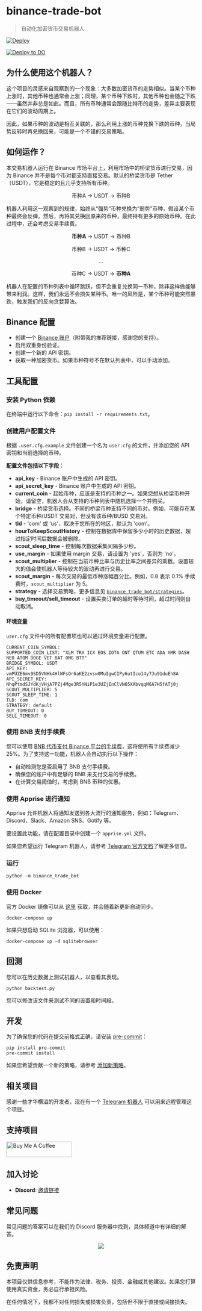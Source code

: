 # binance-trade-bot
> 自动化加密货币交易机器人

[![Deploy](https://www.herokucdn.com/deploy/button.svg)](https://heroku.com/deploy?template=https://github.com/edeng23/binance-trade-bot)

[![Deploy to DO](https://mp-assets1.sfo2.digitaloceanspaces.com/deploy-to-do/do-btn-blue.svg)](https://cloud.digitalocean.com/apps/new?repo=https://github.com/coinbookbrasil/binance-trade-bot/tree/master&refcode=a076ff7a9a6a)


## 为什么使用这个机器人？

这个项目的灵感来自观察到的一个现象：大多数加密货币的走势相似。当某个币种上涨时，其他币种也通常会上涨；同理，某个币种下跌时，其他币种也会随之下跌——虽然并非总是如此。而且，所有币种通常会跟随比特币的走势，差异主要表现在它们的波动周期上。

因此，如果币种的波动是相互关联的，那么利用上涨的币种兑换下跌的币种，当局势反转时再兑换回来，可能是一个不错的交易策略。

## 如何运作？

本交易机器人运行在 Binance 市场平台上，利用市场中的桥梁货币进行交易，因为 Binance 并不是每个币对都支持直接交易。默认的桥梁货币是 Tether（USDT），它是稳定的且几乎支持所有币种。

<p align="center">
  币种A → USDT → 币种B
</p>

机器人利用这一观察到的规律，始终从“强势”币种兑换为“弱势”币种，假设某个币种最终会反弹。然后，再将其兑换回原来的币种，最终持有更多的原始币种。在此过程中，还会考虑交易手续费。

<div align="center">
  <p><b>币种A</b> → USDT → 币种B</p>
  <p>币种B → USDT → 币种C</p>
  <p>...</p>
  <p>币种C → USDT → <b>币种A</b></p>
</div>

机器人在配置的币种列表中循环跳跃，但不会重复兑换同一币种，除非这样做能够带来利润。这样，我们永远不会损失某种币。唯一的风险是，某个币种可能突然暴跌，触发我们的反向贪婪算法。

## Binance 配置

-   创建一个 [Binance 账户](https://www.binance.com/en/register?ref=13222128)（附带我的推荐链接，感谢您的支持）。
-   启用双重身份验证。
-   创建一个新的 API 密钥。
-   获取一种加密货币。如果币种符号不在默认列表中，可以手动添加。

## 工具配置

### 安装 Python 依赖

在终端中运行以下命令：`pip install -r requirements.txt`。

### 创建用户配置文件

根据 `.user.cfg.example` 文件创建一个名为 `user.cfg` 的文件，并添加您的 API 密钥和当前选择的币种。

**配置文件包括以下字段：**

-   **api_key** - Binance 账户中生成的 API 密钥。
-   **api_secret_key** - Binance 账户中生成的 API 密钥。
-   **current_coin** - 起始币种，应该是支持的币种之一。如果您想从桥梁币种开始，请留空，机器人会从支持的币种列表中随机选择一个并购买。
-   **bridge** - 桥梁货币选择。不同的桥梁币种支持不同的币对。例如，可能存在某个特定币种/USDT 交易对，但没有该币种/BUSD 交易对。
-   **tld** - 'com' 或 'us'，取决于您所在的地区，默认为 'com'。
-   **hourToKeepScoutHistory** - 控制在数据库中保留多少小时的历史数据，超过指定时间后数据会被删除。
-   **scout_sleep_time** - 控制每次数据采集间隔多少秒。
-   **use_margin** - 如果使用 margin 交易，请设置为 'yes'，否则为 'no'。
-   **scout_multiplier** - 控制在当前币种比率与历史比率之间差异的乘数。设置较大的值会使机器人等待较大的波动再进行交易。
-   **scout_margin** - 每次交易的最低币种涨幅百分比。例如，0.8 表示 0.1% 手续费时，`scout_multiplier` 为 5。
-   **strategy** - 选择交易策略，更多信息见 [`binance_trade_bot/strategies`](binance_trade_bot/strategies/README.md)。
-   **buy_timeout/sell_timeout** - 设置买卖订单的超时等待时间，超过时间则自动取消。

#### 环境变量

`user.cfg` 文件中的所有配置项也可以通过环境变量进行配置。

```
CURRENT_COIN_SYMBOL:
SUPPORTED_COIN_LIST: "XLM TRX ICX EOS IOTA ONT QTUM ETC ADA XMR DASH NEO ATOM DOGE VET BAT OMG BTT"
BRIDGE_SYMBOL: USDT
API_KEY: vmPUZE6mv9SD5VNHk4HlWFsOr6aKE2zvsw0MuIgwCIPy6utIco14y7Ju91duEh8A
API_SECRET_KEY: NhqPtmdSJYdKjVHjA7PZj4Mge3R5YNiP1e3UZjInClVN65XAbvqqM6A7H5fATj0j
SCOUT_MULTIPLIER: 5
SCOUT_SLEEP_TIME: 1
TLD: com
STRATEGY: default
BUY_TIMEOUT: 0
SELL_TIMEOUT: 0
```

### 使用 BNB 支付手续费

您可以使用 [BNB 代币支付 Binance 平台的手续费](https://www.binance.com/en/support/faq/115000583311-Using-BNB-to-Pay-for-Fees)，这将使所有手续费减少 25%。为了支持这一功能，机器人会自动执行以下操作：
-   自动检测您是否启用了 BNB 支付手续费。
-   确保您的账户中有足够的 BNB 来支付交易的手续费。
-   在计算交易阈值时，考虑到 BNB 币种的优惠。

### 使用 Apprise 进行通知

Apprise 允许机器人将通知发送到各大流行的通知服务，例如：Telegram、Discord、Slack、Amazon SNS、Gotify 等。

要设置此功能，请在配置目录中创建一个 `apprise.yml` 文件。

如果您希望运行 Telegram 机器人，请参考 [Telegram 官方文档](https://core.telegram.org/bots)了解更多信息。

### 运行

```shell
python -m binance_trade_bot
```

### 使用 Docker

官方 Docker 镜像可以从 [这里](https://hub.docker.com/r/edeng23/binance-trade-bot) 获取，并会随着新更新自动同步。

```shell
docker-compose up
```

如果只想启动 SQLite 浏览器，可以使用：

```shell
docker-compose up -d sqlitebrowser
```

## 回测

您可以在历史数据上测试机器人，以查看其表现。

```shell
python backtest.py
```

您可以修改该文件来测试不同的设置和时间段。

## 开发

为了确保您的代码在提交前格式正确，请安装 [pre-commit](https://pre-commit.com/)：

```shell
pip install pre-commit
pre-commit install
```

如果您希望贡献一个新的策略，请参考 [添加新策略](binance_trade_bot/strategies/README.md)。

## 相关项目

感谢一些才华横溢的开发者，现在有一个 [Telegram 机器人](https://github.com/lorcalhost/BTB-manager-telegram) 可以用来远程管理这个项目。

## 支持项目

<a href="https://www.buymeacoffee.com/edeng" target="_blank"><img src="https://cdn.buymeacoffee.com/buttons/default-orange.png" alt="Buy Me A Coffee" height="41" width="174"></a>

## 加入讨论

-   **Discord**: [邀请链接](https://discord.gg/m4TNaxreCN)

## 常见问题

常见问题的答案可以在我们的 Discord 服务器中找到，具体频道中有详细的解答。

<p align="center">
  <img src = "https://usercontent2.hubstatic.com/6061829.jpg">
</p>

## 免责声明

本项目仅供信息参考，不能作为法律、税务、投资、金融或其他建议。如果您打算使用真实资金，务必自行承担风险。

在任何情况下，我都不对任何损失或损害负责，包括但不限于直接或间接损失。
